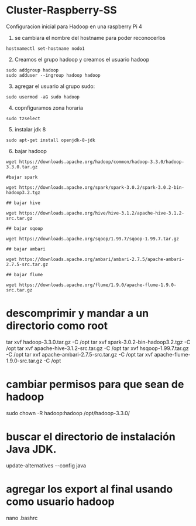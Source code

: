 # Cluster-Raspberry-SS

Configuracion inicial para Hadoop en una raspberry Pi 4 

1. se cambiara el nombre del hostname para poder reconocerlos

```hostnamectl set-hostname nodo1```

2. Creamos el grupo hadoop y creamos el usuario hadoop

```
sudo addgroup hadoop
sudo adduser --ingroup hadoop hadoop
```

3. agregar el usuario al grupo sudo:

```sudo usermod -aG sudo hadoop```


4. copnfiguramos zona horaria
```
sudo tzselect
```

5. instalar jdk 8
```
sudo apt-get install openjdk-8-jdk
```
6. bajar hadoop
```
wget https://downloads.apache.org/hadoop/common/hadoop-3.3.0/hadoop-3.3.0.tar.gz

#bajar spark

wget https://downloads.apache.org/spark/spark-3.0.2/spark-3.0.2-bin-hadoop3.2.tgz

## bajar hive 

wget https://downloads.apache.org/hive/hive-3.1.2/apache-hive-3.1.2-src.tar.gz

## bajar sqoop

wget https://downloads.apache.org/sqoop/1.99.7/sqoop-1.99.7.tar.gz

## bajar ambari 

wget https://downloads.apache.org/ambari/ambari-2.7.5/apache-ambari-2.7.5-src.tar.gz

## bajar flume

wget https://downloads.apache.org/flume/1.9.0/apache-flume-1.9.0-src.tar.gz
```

# descomprimir y mandar a un directorio como root


tar xvf hadoop-3.3.0.tar.gz -C /opt
tar xvf spark-3.0.2-bin-hadoop3.2.tgz -C /opt
tar xvf apache-hive-3.1.2-src.tar.gz -C /opt
tar xvf hsqoop-1.99.7.tar.gz -C /opt
tar xvf apache-ambari-2.7.5-src.tar.gz -C /opt
tar xvf apache-flume-1.9.0-src.tar.gz -C /opt




# cambiar  permisos para que sean de hadoop


sudo chown -R hadoop:hadoop /opt/hadoop-3.3.0/
# buscar el directorio de instalación Java JDK.

update-alternatives --config java

# agregar los export al final usando como usuario hadoop

nano .bashrc 






